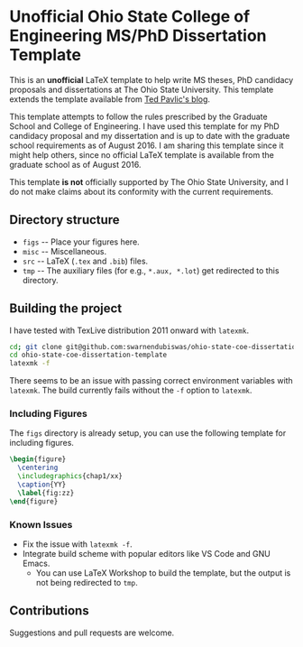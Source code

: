 # Unofficial Ohio State College of Engineering MS/PhD Dissertation Template

This is an **unofficial** LaTeX template to help write MS theses, PhD candidacy proposals and dissertations at The Ohio State University. This template extends the template available from [Ted Pavlic's blog](http://phaseportrait.blogspot.com/2011/02/updated-latex-document-class-for-ohio.html).

This template attempts to follow the rules prescribed by the Graduate School and College of Engineering. I have used this template for my PhD candidacy proposal and my dissertation and is up to date with the graduate school requirements as of August 2016. I am sharing this template since it might help others, since no official LaTeX template is available from the graduate school as of August 2016.

This template **is not** officially supported by The Ohio State University, and I do not make claims about its conformity with the current requirements.

## Directory structure

* `figs` -- Place your figures here.
* `misc` -- Miscellaneous.
* `src` -- LaTeX (`.tex` and `.bib`) files.
* `tmp` -- The auxiliary files (for e.g., `*.aux, *.lot`) get redirected to this directory.

## Building the project

I have tested with TexLive distribution 2011 onward with `latexmk`.

```Bash
cd; git clone git@github.com:swarnendubiswas/ohio-state-coe-dissertation-template.git;
cd ohio-state-coe-dissertation-template
latexmk -f
```

There seems to be an issue with passing correct environment variables with `latexmk`. The build currently fails without the `-f` option to `latexmk`.

### Including Figures

The `figs` directory is already setup, you can use the following template for including figures.

```LaTeX
\begin{figure}
  \centering
  \includegraphics{chap1/xx}
  \caption{YY}
  \label{fig:zz}
\end{figure}
```

### Known Issues

* Fix the issue with `latexmk -f`.
* Integrate build scheme with popular editors like VS Code and GNU Emacs.
    * You can use LaTeX Workshop to build the template, but the output is not being redirected to `tmp`.

## Contributions

Suggestions and pull requests are welcome.
